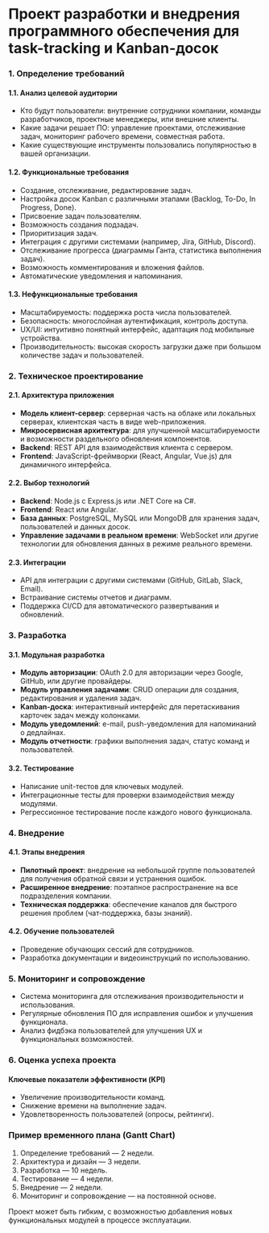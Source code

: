 # Проект разработки и внедрения программного обеспечения для task-tracking и Kanban-досок

### 1. **Определение требований**
#### 1.1. **Анализ целевой аудитории**
- Кто будут пользователи: внутренние сотрудники компании, команды разработчиков, проектные менеджеры, или внешние клиенты.
- Какие задачи решает ПО: управление проектами, отслеживание задач, мониторинг рабочего времени, совместная работа.
- Какие существующие инструменты пользовались популярностью в вашей организации.

#### 1.2. **Функциональные требования**
- Создание, отслеживание, редактирование задач.
- Настройка досок Kanban с различными этапами (Backlog, To-Do, In Progress, Done).
- Присвоение задач пользователям.
- Возможность создания подзадач.
- Приоритизация задач.
- Интеграция с другими системами (например, Jira, GitHub, Discord).
- Отслеживание прогресса (диаграммы Ганта, статистика выполнения задач).
- Возможность комментирования и вложения файлов.
- Автоматические уведомления и напоминания.

#### 1.3. **Нефункциональные требования**
- Масштабируемость: поддержка роста числа пользователей.
- Безопасность: многослойная аутентификация, контроль доступа.
- UX/UI: интуитивно понятный интерфейс, адаптация под мобильные устройства.
- Производительность: высокая скорость загрузки даже при большом количестве задач и пользователей.

### 2. **Техническое проектирование**
#### 2.1. **Архитектура приложения**
- **Модель клиент-сервер**: серверная часть на облаке или локальных серверах, клиентская часть в виде web-приложения.
- **Микросервисная архитектура**: для улучшенной масштабируемости и возможности раздельного обновления компонентов.
- **Backend**: REST API для взаимодействия клиента с сервером.
- **Frontend**: JavaScript-фреймворки (React, Angular, Vue.js) для динамичного интерфейса.

#### 2.2. **Выбор технологий**
- **Backend**: Node.js с Express.js или .NET Core на C#.
- **Frontend**: React или Angular.
- **База данных**: PostgreSQL, MySQL или MongoDB для хранения задач, пользователей и данных досок.
- **Управление задачами в реальном времени**: WebSocket или другие технологии для обновления данных в режиме реального времени.

#### 2.3. **Интеграции**
- API для интеграции с другими системами (GitHub, GitLab, Slack, Email).
- Встраивание системы отчетов и диаграмм.
- Поддержка CI/CD для автоматического развертывания и обновлений.

### 3. **Разработка**
#### 3.1. **Модульная разработка**
- **Модуль авторизации**: OAuth 2.0 для авторизации через Google, GitHub, или другие провайдеры.
- **Модуль управления задачами**: CRUD операции для создания, редактирования и удаления задач.
- **Kanban-доска**: интерактивный интерфейс для перетаскивания карточек задач между колонками.
- **Модуль уведомлений**: e-mail, push-уведомления для напоминаний о дедлайнах.
- **Модуль отчетности**: графики выполнения задач, статус команд и пользователей.

#### 3.2. **Тестирование**
- Написание unit-тестов для ключевых модулей.
- Интеграционные тесты для проверки взаимодействия между модулями.
- Регрессионное тестирование после каждого нового функционала.

### 4. **Внедрение**
#### 4.1. **Этапы внедрения**
- **Пилотный проект**: внедрение на небольшой группе пользователей для получения обратной связи и устранения ошибок.
- **Расширенное внедрение**: поэтапное распространение на все подразделения компании.
- **Техническая поддержка**: обеспечение каналов для быстрого решения проблем (чат-поддержка, базы знаний).

#### 4.2. **Обучение пользователей**
- Проведение обучающих сессий для сотрудников.
- Разработка документации и видеоинструкций по использованию.

### 5. **Мониторинг и сопровождение**
- Система мониторинга для отслеживания производительности и использования.
- Регулярные обновления ПО для исправления ошибок и улучшения функционала.
- Анализ фидбэка пользователей для улучшения UX и функциональных возможностей.

### 6. **Оценка успеха проекта**
#### **Ключевые показатели эффективности (KPI)**
- Увеличение производительности команд.
- Снижение времени на выполнение задач.
- Удовлетворенность пользователей (опросы, рейтинги).
  


### Пример временного плана (Gantt Chart)
1. Определение требований — 2 недели.
2. Архитектура и дизайн — 3 недели.
3. Разработка — 10 недель.
4. Тестирование — 4 недели.
5. Внедрение — 2 недели.
6. Мониторинг и сопровождение — на постоянной основе.

Проект может быть гибким, с возможностью добавления новых функциональных модулей в процессе эксплуатации.